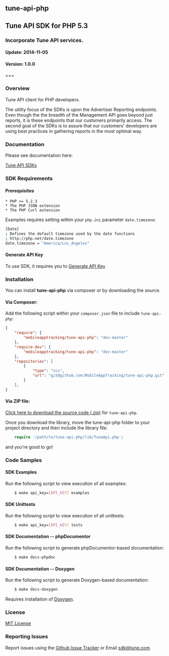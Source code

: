 <h2>tune-api-php</h2>
<h2>Tune API SDK for PHP 5.3</h2>
<h3>Incorporate Tune API services.</h3>
<h4>Update:  2014-11-05</h4>
<h4>Version: 1.0.0</h4>
===

### Overview
Tune API client for PHP developers.

The utility focus of the SDKs is upon the Advertiser Reporting endpoints. Even though the the breadth of the Management API goes beyond just reports, it is these endpoints that our customers primarily access. The second goal of the SDKs is to assure that our customers’ developers are using best practices in gathering reports in the most optimal way.

### Documentation

Please see documentation here:

[Tune API SDKs](https://developers.mobileapptracking.com/tune-api-sdks/)

<a name="sdk_requirements"></a>
### SDK Requirements

<a name="sdk_prerequisites"></a>
#### Prerequisites

    * PHP >= 5.2.3
    * The PHP JSON extension
    * The PHP Curl extension

Examples requires setting within your `php.ini` parameter `date.timezone`:

```bash
[Date]
; Defines the default timezone used by the date functions
; http://php.net/date.timezone
date.timezone = "America/Los_Angeles"
```

<a name="generate_api_key"></a>
#### Generate API Key

To use SDK, it requires you to [Generate API Key](http://developers.mobileapptracking.com/generate-api-key/)

<a name="sdk_installation"></a>
### Installation

You can install **tune-api-php** via composer or by downloading the source.

<a name="sdk_installation_composer"></a>
#### Via Composer:

Add the following script within your `composer.json` file to include `tune-api-php`:

```json
{
    "require": {
        "mobileapptracking/tune-api-php": "dev-master"
    },
    "require-dev": {
        "mobileapptracking/tune-api-php": "dev-master"
    },
    "repositories": [
        {
            "type": "vcs",
            "url": "git@github.com:MobileAppTracking/tune-api-php.git"
        }
    ],
}
```

<a name="sdk_installation_zip"></a>
#### Via ZIP file:

[Click here to download the source code
(.zip)](https://github.com/MobileAppTracking/tune-api-php/archive/master.zip) for `tune-api-php`.

Once you download the library, move the tune-api-php folder to your project
directory and then include the library file:

```php
    require '/path/to/tune-api-php/lib/TuneApi.php';
```

and you're good to go!

<a name="sdk_code_samples"></a>
### Code Samples

<a name="sdk_examples"></a>
#### SDK Examples

Run the following script to view execution of all examples:
```bash
    $ make api_key=[API_KEY] examples
```

<a name="sdk_unittests"></a>
#### SDK Unittests

Run the following script to view execution of all unittests:
```bash
    $ make api_key=[API_KEY] tests
```

<a name="sdk_docs_phpdoc"></a>
#### SDK Documentation -- phpDocumentor

Run the following script to generate phpDocumentor-based documentation:

```bash
    $ make docs-phpdoc
```

<a name="sdk_docs_doxygen"></a>
#### SDK Documentation -- Doxygen

Run the following script to generate Doxygen-based documentation:

```bash
    $ make docs-doxygen
```

Requires installation of [Doxygen](http://www.stack.nl/~dimitri/doxygen/index.html).

<a name="license"></a>
### License

[MIT License](http://opensource.org/licenses/MIT)

<a name="sdk_reporting_issues"></a>
### Reporting Issues

Report issues using the [Github Issue Tracker](https://github.com/MobileAppTracking/tune-api-php/issues) or Email [sdk@tune.com](mailto:sdk@tune.com).
